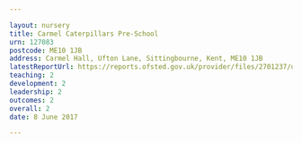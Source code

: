 ```yaml
---

layout: nursery
title: Carmel Caterpillars Pre-School
urn: 127083
postcode: ME10 1JB
address: Carmel Hall, Ufton Lane, Sittingbourne, Kent, ME10 1JB
latestReportUrl: https://reports.ofsted.gov.uk/provider/files/2701237/urn/127083.pdf
teaching: 2
development: 2
leadership: 2
outcomes: 2
overall: 2
date: 8 June 2017

---
```

